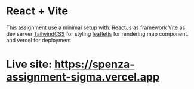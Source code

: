 # React + Vite

This assignment use a minimal setup with:
[ReactJs](https://react.dev) as framework
[Vite](https://react.dev) as dev server
[TailwindCSS](https://tailwindcss.com) for styling
[leafletjs](https://leafletjs.com) for rendering map component.
and vercel for deployment

# Live site: https://spenza-assignment-sigma.vercel.app
